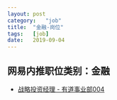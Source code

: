 ```yaml
---
layout:	post
category:	"job"
title:	"金融-岗位"
tags:	[job]
date:	2019-09-04
---
```

## 网易内推职位类别：金融
- [战略投资经理 - 有道事业部004](http://mobile.bole.netease.com/bole/boleDetail?id=16822&employeeId=346f03c3cda5f04c&key=all)
